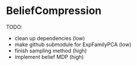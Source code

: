 # BeliefCompression

TODO:
* clean up dependencies (low)
* make github submodule for ExpFamilyPCA (low)
* finish sampling method (high)
* implement belief MDP (high)